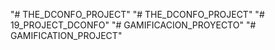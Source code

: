 "# THE_DCONFO_PROJECT" 
"# THE_DCONFO_PROJECT" 
"# 19_PROJECT_DCONFO" 
"# GAMIFICACION_PROYECTO" 
"# GAMIFICATION_PROJECT" 
